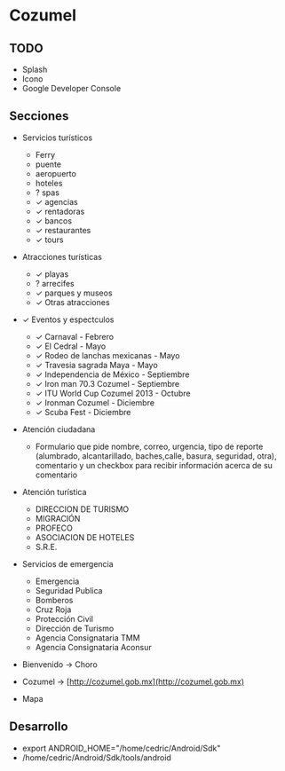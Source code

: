 # Cozumel
## TODO
- Splash
- Icono
- Google Developer Console

## Secciones
- Servicios turísticos
  - Ferry
  - puente
  - aeropuerto
  - hoteles
  - ? spas
  - ✓ agencias
  - ✓ rentadoras
  - ✓ bancos
  - ✓ restaurantes
  - ✓ tours  

- Atracciones turísticas
  - ✓ playas
  - ? arrecifes
  - ✓ parques y museos
  - ✓ Otras atracciones

- ✓ Eventos y espectculos
  - ✓ Carnaval - Febrero
  - ✓ El Cedral - Mayo
  - ✓ Rodeo de lanchas mexicanas - Mayo
  - ✓ Travesia sagrada Maya - Mayo
  - ✓ Independencia de México - Septiembre
  - ✓ Iron man 70.3 Cozumel - Septiembre
  - ✓ ITU World Cup Cozumel 2013 - Octubre
  - ✓ Ironman Cozumel - Diciembre
  - ✓ Scuba Fest - Diciembre

- Atención ciudadana
  - Formulario que pide nombre, correo, urgencia, tipo de reporte (alumbrado, alcantarillado, baches,calle, basura, seguridad, otra), comentario y un checkbox para recibir información acerca de su comentario

- Atención turística
  - DIRECCION DE TURISMO
  - MIGRACIÓN
  - PROFECO
  - ASOCIACION DE HOTELES
  - S.R.E.

- Servicios de emergencia
  - Emergencia
  - Seguridad Publica
  - Bomberos
  - Cruz Roja
  - Protección Civil
  - Dirección de Turismo
  - Agencia Consignataria TMM
  - Agencia Consignataria Aconsur

- Bienvenido → Choro
- Cozumel → [http://cozumel.gob.mx](http://cozumel.gob.mx)
- Mapa

## Desarrollo
- export ANDROID_HOME="/home/cedric/Android/Sdk"
- /home/cedric/Android/Sdk/tools/android
